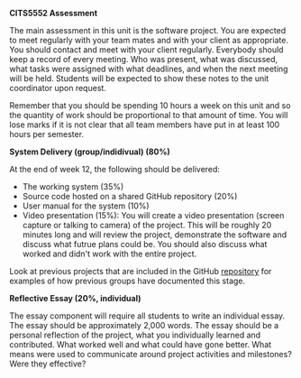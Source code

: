 **CITS5552 Assessment**

The main assessment in this unit is the software project. You are expected to meet regularly with your team mates and with your client as appropriate. You should contact and meet with your client regularly. Everybody should keep a record of every meeting. Who was present, what was discussed, what tasks were assigned with what deadlines, and when the next meeting will be held. Students will be expected to show these notes to the unit coordinator upon request.

Remember that you should be spending 10 hours a week on this unit and so the quantity of work should be proportional to that amount of time. You will lose marks if it is not clear that all team members have put in at least 100 hours per semester.

**System Delivery (group/indidivual) (80%)**

At the end of week 12, the following should be delivered:

* The working system (35%)
* Source code hosted on a shared GitHub repository (20%)
* User manual for the system (10%)
* Video presentation (15%): You will create a video presentation (screen capture or talking to camera) of the project. This will be roughly 20 minutes long and will review the project, demonstrate the software and discuss what futrue plans could be. You should also discuss what worked and didn't work with the entire project.

Look at previous projects that are included in the GitHub [repository](https://github.com/uwacsp/CITS555X) for examples of how previous groups have documented this stage.

**Reflective Essay (20%, individual)**

The essay component will require all students to write an individual essay. The essay should be approximately 2,000 words. The essay should be a personal reflection of the project, what you individually learned and contributed. What worked well and what could have gone better. What means were used to communicate around project activities and milestones? Were they effective?








